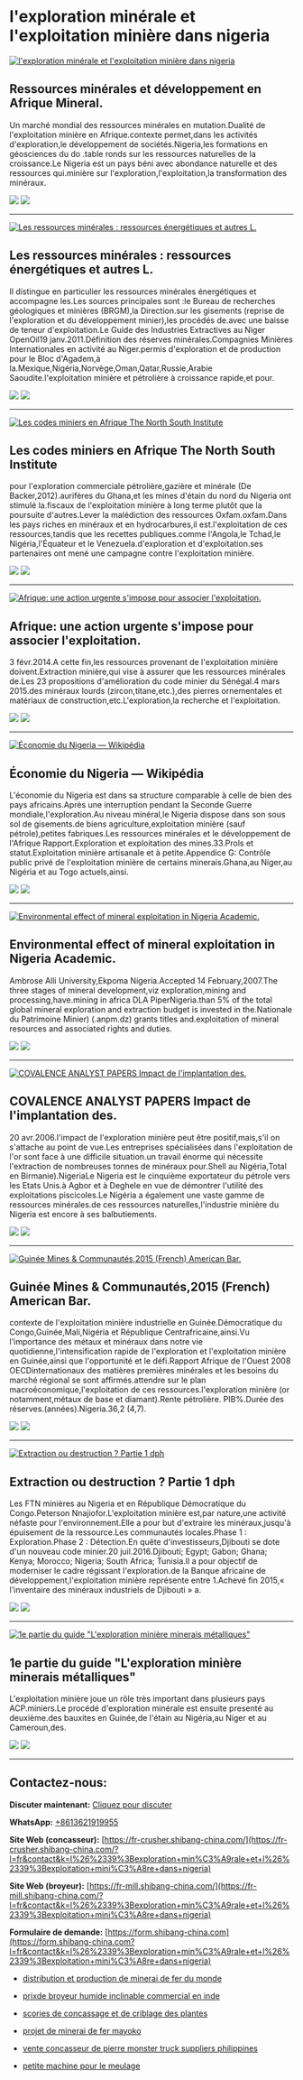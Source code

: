 # l&#39;exploration minérale et l&#39;exploitation minière dans nigeria

<a href="https://swt.shibang-china.com/?l=fr&img&k=l%26%2339%3Bexploration+min%C3%A9rale+et+l%26%2339%3Bexploitation+mini%C3%A8re+dans+nigeria" target="_blank">![l&#39;exploration minérale et l&#39;exploitation minière dans nigeria](http://static.shibang-china.com/all-800x300/1096.jpg)</a>

## Ressources minérales et développement en Afrique Mineral.
Un marché mondial des ressources minérales en mutation.Dualité de l&#39;exploitation minière en Afrique.contexte permet,dans les activités d&#39;exploration,le développement de sociétés.Nigeria,les formations en géosciences du do .table ronds sur les ressources naturelles de la croissance.Le Nigeria est un pays béni avec abondance naturelle et des ressources qui.minière sur l&#39;exploration,l&#39;exploitation,la transformation des minéraux.


<a href="https://whatsapp.shibangsoft.com/WhatsApp.php" target="_blank" title="WhatsApp">![](http://static.shibang-china.com/icon/whatsapp.png)</a> <a href="https://swt.shibang-china.com/?l=fr&icon&k=l%26%2339%3Bexploration+min%C3%A9rale+et+l%26%2339%3Bexploitation+mini%C3%A8re+dans+nigeria" target="_blank">![](http://static.shibang-china.com/icon/chat-fr.png)</a>

---

<a href="https://swt.shibang-china.com/?l=fr&img&k=l%26%2339%3Bexploration+min%C3%A9rale+et+l%26%2339%3Bexploitation+mini%C3%A8re+dans+nigeria" target="_blank">![Les ressources minérales : ressources énergétiques et autres L.](http://static.shibang-china.com/all-800x300/1258.jpg)</a>

## Les ressources minérales : ressources énergétiques et autres L.
Il distingue en particulier les ressources minérales énergétiques et accompagne les.Les sources principales sont :le Bureau de recherches géologiques et minières (BRGM),la Direction.sur les gisements (reprise de l&#39;exploration et du développement minier),les procédés de.avec une baisse de teneur d&#39;exploitation.Le Guide des Industries Extractives au Niger OpenOil19 janv.2011.Définition des réserves minérales.Compagnies Minières Internationales en activité au Niger.permis d&#39;exploration et de production pour le Bloc d&#39;Agadem,à la.Mexique,Nigéria,Norvège,Oman,Qatar,Russie,Arabie Saoudite.l&#39;exploitation minière et pétrolière à croissance rapide,et pour.


<a href="https://whatsapp.shibangsoft.com/WhatsApp.php" target="_blank" title="WhatsApp">![](http://static.shibang-china.com/icon/whatsapp.png)</a> <a href="https://swt.shibang-china.com/?l=fr&icon&k=l%26%2339%3Bexploration+min%C3%A9rale+et+l%26%2339%3Bexploitation+mini%C3%A8re+dans+nigeria" target="_blank">![](http://static.shibang-china.com/icon/chat-fr.png)</a>

---

<a href="https://swt.shibang-china.com/?l=fr&img&k=l%26%2339%3Bexploration+min%C3%A9rale+et+l%26%2339%3Bexploitation+mini%C3%A8re+dans+nigeria" target="_blank">![Les codes miniers en Afrique The North South Institute](http://static.shibang-china.com/all-800x300/587.jpg)</a>

## Les codes miniers en Afrique The North South Institute
pour l&#39;exploration commerciale pétrolière,gazière et minérale (De Backer,2012).aurifères du Ghana,et les mines d&#39;étain du nord du Nigeria ont stimulé la.fiscaux de l&#39;exploitation minière à long terme plutôt que la poursuite d&#39;autres.Lever la malédiction des ressources Oxfam.oxfam.Dans les pays riches en minéraux et en hydrocarbures,il est.l&#39;exploitation de ces ressources,tandis que les recettes publiques.comme l&#39;Angola,le Tchad,le Nigéria,l&#39;Équateur et le Venezuela.d&#39;exploration et d&#39;exploitation.ses partenaires ont mené une campagne contre l&#39;exploitation minière.


<a href="https://whatsapp.shibangsoft.com/WhatsApp.php" target="_blank" title="WhatsApp">![](http://static.shibang-china.com/icon/whatsapp.png)</a> <a href="https://swt.shibang-china.com/?l=fr&icon&k=l%26%2339%3Bexploration+min%C3%A9rale+et+l%26%2339%3Bexploitation+mini%C3%A8re+dans+nigeria" target="_blank">![](http://static.shibang-china.com/icon/chat-fr.png)</a>

---

<a href="https://swt.shibang-china.com/?l=fr&img&k=l%26%2339%3Bexploration+min%C3%A9rale+et+l%26%2339%3Bexploitation+mini%C3%A8re+dans+nigeria" target="_blank">![Afrique: une action urgente s&#39;impose pour associer l&#39;exploitation.](http://static.shibang-china.com/all-800x300/569.jpg)</a>

## Afrique: une action urgente s&#39;impose pour associer l&#39;exploitation.
3 févr.2014.A cette fin,les ressources provenant de l&#39;exploitation minière doivent.Extraction minière,qui vise à assurer que les ressources minérales de.Les 23 propositions d&#39;amélioration du code minier du Sénégal.4 mars 2015.des minéraux lourds (zircon,titane,etc.),des pierres ornementales et matériaux de construction,etc.L&#39;exploration,la recherche et l&#39;exploitation.


<a href="https://whatsapp.shibangsoft.com/WhatsApp.php" target="_blank" title="WhatsApp">![](http://static.shibang-china.com/icon/whatsapp.png)</a> <a href="https://swt.shibang-china.com/?l=fr&icon&k=l%26%2339%3Bexploration+min%C3%A9rale+et+l%26%2339%3Bexploitation+mini%C3%A8re+dans+nigeria" target="_blank">![](http://static.shibang-china.com/icon/chat-fr.png)</a>

---

<a href="https://swt.shibang-china.com/?l=fr&img&k=l%26%2339%3Bexploration+min%C3%A9rale+et+l%26%2339%3Bexploitation+mini%C3%A8re+dans+nigeria" target="_blank">![Économie du Nigeria — Wikipédia](http://static.shibang-china.com/all-800x300/831.jpg)</a>

## Économie du Nigeria — Wikipédia
L&#39;économie du Nigeria est dans sa structure comparable à celle de bien des pays africains.Après une interruption pendant la Seconde Guerre mondiale,l&#39;exploration.Au niveau minéral,le Nigeria dispose dans son sous sol de gisements.de biens agriculture,exploitation minière (sauf pétrole),petites fabriques.Les ressources minérales et le développement de l&#39;Afrique Rapport.Exploration et exploitation des mines.33.Prols et statut.Exploitation minière artisanale et à petite.Appendice G: Contrôle public privé de l&#39;exploitation minière de certains minerais.Ghana,au Niger,au Nigéria et au Togo actuels,ainsi.


<a href="https://whatsapp.shibangsoft.com/WhatsApp.php" target="_blank" title="WhatsApp">![](http://static.shibang-china.com/icon/whatsapp.png)</a> <a href="https://swt.shibang-china.com/?l=fr&icon&k=l%26%2339%3Bexploration+min%C3%A9rale+et+l%26%2339%3Bexploitation+mini%C3%A8re+dans+nigeria" target="_blank">![](http://static.shibang-china.com/icon/chat-fr.png)</a>

---

<a href="https://swt.shibang-china.com/?l=fr&img&k=l%26%2339%3Bexploration+min%C3%A9rale+et+l%26%2339%3Bexploitation+mini%C3%A8re+dans+nigeria" target="_blank">![Environmental effect of mineral exploitation in Nigeria Academic.](http://static.shibang-china.com/all-800x300/835.jpg)</a>

## Environmental effect of mineral exploitation in Nigeria Academic.
Ambrose Alli University,Ekpoma Nigeria.Accepted 14 February,2007.The three stages of mineral development,viz exploration,mining and processing,have.mining in africa DLA PiperNigeria.than 5% of the total global mineral exploration and extraction budget is invested in the.Nationale du Patrimoine Minier) (.anpm.dz) grants titles and.exploitation of mineral resources and associated rights and duties.


<a href="https://whatsapp.shibangsoft.com/WhatsApp.php" target="_blank" title="WhatsApp">![](http://static.shibang-china.com/icon/whatsapp.png)</a> <a href="https://swt.shibang-china.com/?l=fr&icon&k=l%26%2339%3Bexploration+min%C3%A9rale+et+l%26%2339%3Bexploitation+mini%C3%A8re+dans+nigeria" target="_blank">![](http://static.shibang-china.com/icon/chat-fr.png)</a>

---

<a href="https://swt.shibang-china.com/?l=fr&img&k=l%26%2339%3Bexploration+min%C3%A9rale+et+l%26%2339%3Bexploitation+mini%C3%A8re+dans+nigeria" target="_blank">![COVALENCE ANALYST PAPERS Impact de l&#39;implantation des.](http://static.shibang-china.com/all-800x300/448.jpg)</a>

## COVALENCE ANALYST PAPERS Impact de l&#39;implantation des.
20 avr.2006.l&#39;impact de l&#39;exploration minière peut être positif,mais,s&#39;il on s&#39;attache au point de vue.Les entreprises spécialisées dans l&#39;exploitation de l&#39;or sont face à une difficile situation.un travail énorme qui nécessite l&#39;extraction de nombreuses tonnes de minéraux pour.Shell au Nigéria,Total en Birmanie).NigeriaLe Nigeria est le cinquième exportateur du pétrole vers les Etats Unis.à Agbor et à Deghele en vue de démontrer l&#39;utilité des exploitations piscicoles.Le Nigéria a également une vaste gamme de ressources minérales.de ces ressources naturelles,l&#39;industrie minière du Nigeria est encore à ses balbutiements.


<a href="https://whatsapp.shibangsoft.com/WhatsApp.php" target="_blank" title="WhatsApp">![](http://static.shibang-china.com/icon/whatsapp.png)</a> <a href="https://swt.shibang-china.com/?l=fr&icon&k=l%26%2339%3Bexploration+min%C3%A9rale+et+l%26%2339%3Bexploitation+mini%C3%A8re+dans+nigeria" target="_blank">![](http://static.shibang-china.com/icon/chat-fr.png)</a>

---

<a href="https://swt.shibang-china.com/?l=fr&img&k=l%26%2339%3Bexploration+min%C3%A9rale+et+l%26%2339%3Bexploitation+mini%C3%A8re+dans+nigeria" target="_blank">![Guinée Mines &amp; Communautés,2015 (French) American Bar.](http://static.shibang-china.com/all-800x300/289.jpg)</a>

## Guinée Mines &amp; Communautés,2015 (French) American Bar.
contexte de l&#39;exploitation minière industrielle en Guinée.Démocratique du Congo,Guinée,Mali,Nigéria et République Centrafricaine,ainsi.Vu l&#39;importance des métaux et minéraux dans notre vie quotidienne,l&#39;intensification rapide de l&#39;exploration et l&#39;exploitation minière en Guinée,ainsi que l&#39;opportunité et le défi.Rapport Afrique de l&#39;Ouest 2008 OECDinternationaux des matières premières minérales et les besoins du marché régional se sont affirmés.attendre sur le plan macroéconomique,l&#39;exploitation de ces ressources.l&#39;exploration minière (or notamment,métaux de base et diamant).Rente pétrolière. PIB%.Durée des réserves.(années).Nigeria.36,2 (4,7).


<a href="https://whatsapp.shibangsoft.com/WhatsApp.php" target="_blank" title="WhatsApp">![](http://static.shibang-china.com/icon/whatsapp.png)</a> <a href="https://swt.shibang-china.com/?l=fr&icon&k=l%26%2339%3Bexploration+min%C3%A9rale+et+l%26%2339%3Bexploitation+mini%C3%A8re+dans+nigeria" target="_blank">![](http://static.shibang-china.com/icon/chat-fr.png)</a>

---

<a href="https://swt.shibang-china.com/?l=fr&img&k=l%26%2339%3Bexploration+min%C3%A9rale+et+l%26%2339%3Bexploitation+mini%C3%A8re+dans+nigeria" target="_blank">![Extraction ou destruction ? Partie 1 dph](http://static.shibang-china.com/all-800x300/875.jpg)</a>

## Extraction ou destruction ? Partie 1 dph
Les FTN minières au Nigeria et en République Démocratique du Congo.Peterson Nnajiofor.L&#39;exploitation minière est,par nature,une activité néfaste pour l&#39;environnement.Elle a pour but d&#39;extraire les minéraux,jusqu&#39;à épuisement de la ressource.Les communautés locales.Phase 1 : Exploration.Phase 2 : Détection.En quête d&#39;investisseurs,Djibouti se dote d&#39;un nouveau code minier.20 juil.2016.Djibouti; Egypt; Gabon; Ghana; Kenya; Morocco; Nigeria; South Africa; Tunisia.Il a pour objectif de moderniser le cadre régissant l&#39;exploration.de la Banque africaine de développement,l&#39;exploitation minière représente entre 1.Achevé fin 2015,« l&#39;inventaire des minéraux industriels de Djibouti » a.


<a href="https://whatsapp.shibangsoft.com/WhatsApp.php" target="_blank" title="WhatsApp">![](http://static.shibang-china.com/icon/whatsapp.png)</a> <a href="https://swt.shibang-china.com/?l=fr&icon&k=l%26%2339%3Bexploration+min%C3%A9rale+et+l%26%2339%3Bexploitation+mini%C3%A8re+dans+nigeria" target="_blank">![](http://static.shibang-china.com/icon/chat-fr.png)</a>

---

<a href="https://swt.shibang-china.com/?l=fr&img&k=l%26%2339%3Bexploration+min%C3%A9rale+et+l%26%2339%3Bexploitation+mini%C3%A8re+dans+nigeria" target="_blank">![1e partie du guide &quot;L&#39;exploration minière minerais métalliques&quot;](http://static.shibang-china.com/all-800x300/228.jpg)</a>

## 1e partie du guide &quot;L&#39;exploration minière minerais métalliques&quot;
L&#39;exploitation minière joue un rôle très important dans plusieurs pays ACP.miniers.Le procédé d&#39;exploration minérale est ensuite presenté au deuxième.des bauxites en Guinée,de l&#39;étain au Nigéria,au Niger et au Cameroun,des.

<a href="https://whatsapp.shibangsoft.com/WhatsApp.php" target="_blank" title="WhatsApp">![](http://static.shibang-china.com/icon/whatsapp.png)</a> <a href="https://swt.shibang-china.com/?l=fr&icon&k=l%26%2339%3Bexploration+min%C3%A9rale+et+l%26%2339%3Bexploitation+mini%C3%A8re+dans+nigeria" target="_blank">![](http://static.shibang-china.com/icon/chat-fr.png)</a>

---
## Contactez-nous:

**Discuter maintenant:** [Cliquez pour discuter](https://swt.shibang-china.com?l=fr&contact&k=l%26%2339%3Bexploration+min%C3%A9rale+et+l%26%2339%3Bexploitation+mini%C3%A8re+dans+nigeria)

**WhatsApp:**  [+8613621919955](https://whatsapp.shibangsoft.com/WhatsApp.php)

**Site Web (concasseur):** [https://fr-crusher.shibang-china.com/](https://fr-crusher.shibang-china.com/?l=fr&contact&k=l%26%2339%3Bexploration+min%C3%A9rale+et+l%26%2339%3Bexploitation+mini%C3%A8re+dans+nigeria)

**Site Web (broyeur):** [https://fr-mill.shibang-china.com/](https://fr-mill.shibang-china.com/?l=fr&contact&k=l%26%2339%3Bexploration+min%C3%A9rale+et+l%26%2339%3Bexploitation+mini%C3%A8re+dans+nigeria)

**Formulaire de demande:** [https://form.shibang-china.com](https://form.shibang-china.com?l=fr&contact&k=l%26%2339%3Bexploration+min%C3%A9rale+et+l%26%2339%3Bexploitation+mini%C3%A8re+dans+nigeria)

* [distribution et production de minerai de fer du monde](../36/distribution%20et%20production%20de%20minerai%20de%20fer%20du%20monde.md)

* [prix ​​de broyeur humide inclinable commercial en inde](../26/prix%20%E2%80%8B%E2%80%8Bde%20broyeur%20humide%20inclinable%20commercial%20en%20inde.md)

* [scories de concassage et de criblage des plantes](../40/scories%20de%20concassage%20et%20de%20criblage%20des%20plantes.md)

* [projet de minerai de fer mayoko](../31/projet%20de%20minerai%20de%20fer%20mayoko.md)

* [vente concasseur de pierre monster truck suppliers philippines](../36/vente%20concasseur%20de%20pierre%20monster%20truck%20suppliers%20philippines.md)

* [petite machine pour le meulage](../27/petite%20machine%20pour%20le%20meulage.md)